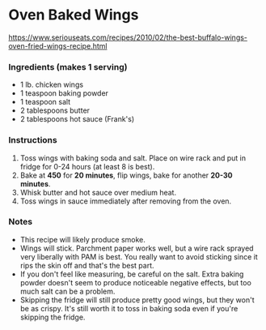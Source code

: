# Oven Baked Wings

https://www.seriouseats.com/recipes/2010/02/the-best-buffalo-wings-oven-fried-wings-recipe.html

### Ingredients (makes 1 serving)
* 1 lb. chicken wings
* 1 teaspoon baking powder
* 1 teaspoon salt
* 2 tablespoons butter
* 2 tablespoons hot sauce (Frank's)

### Instructions
1. Toss wings with baking soda and salt. Place on wire rack and put in fridge for 0-24 hours (at least 8 is best).
2. Bake at **450** for **20 minutes**, flip wings, bake for another **20-30 minutes**.
3. Whisk butter and hot sauce over medium heat.
4. Toss wings in sauce immediately after removing from the oven.

### Notes
* This recipe will likely produce smoke.
* Wings will stick.  Parchment paper works well, but a wire rack sprayed very liberally with PAM is best.  You really want to avoid sticking since it rips the skin off and that's the best part.
* If you don't feel like measuring, be careful on the salt.  Extra baking powder doesn't seem to produce noticeable negative effects, but too much salt can be a problem.
* Skipping the fridge will still produce pretty good wings, but they won't be as crispy.  It's still worth it to toss in baking soda even if you're skipping the fridge.
